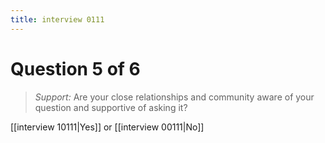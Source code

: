 ```yaml
---
title: interview 0111
---
```

# Question 5 of 6
> *Support:* Are your close relationships and community aware of your question and supportive of asking it?

[[interview 10111|Yes]] or [[interview 00111|No]] 